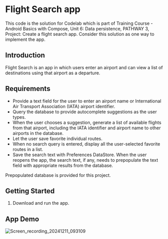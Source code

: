 Flight Search app
=====================

This code is the solution for Codelab which is part of Training Course - Android Basics with Compose, Unit 6: Data persistence, PATHWAY 3, Project: Create a flight search app.
Consider this solution as one way to implement the app.

Introduction
------------

Flight Search is an app in which users enter an airport and can view a list of destinations using that airport as a departure.

Requirements
------------
* Provide a text field for the user to enter an airport name or International Air Transport Association (IATA) airport identifier.
* Query the database to provide autocomplete suggestions as the user types.
* When the user chooses a suggestion, generate a list of available flights from that airport, including the IATA identifier and airport name to other airports in the database.
* Let the user save favorite individual routes.
* When no search query is entered, display all the user-selected favorite routes in a list.
* Save the search text with Preferences DataStore. When the user reopens the app, the search text, if any, needs to prepopulate the text field with appropriate results from the database.

Prepopulated database is provided for this project.

Getting Started
---------------

1. Download and run the app.

App Demo
---------------
![Screen_recording_20241211_093109](https://github.com/user-attachments/assets/e9e0dbc3-af6b-4ca6-923d-71a60870472b)

